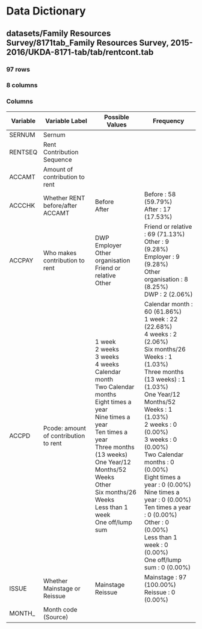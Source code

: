 # Data Dictionary

## datasets/Family Resources Survey/8171tab_Family Resources Survey, 2015-2016/UKDA-8171-tab/tab/rentcont.tab

### 97 rows

### 8 columns

### Columns

| Variable | Variable Label | Possible Values | Frequency |
| --- | --- | --- | --- |
| SERNUM | Sernum |  |  |
| RENTSEQ | Rent Contribution Sequence |  |  |
| ACCAMT | Amount of contribution to rent |  |  |
| ACCCHK | Whether RENT before/after ACCAMT | Before <br/>After  | Before : 58 (59.79%)<br/>After : 17 (17.53%) |
| ACCPAY | Who makes contribution to rent | DWP <br/>Employer <br/>Other organisation <br/>Friend or relative <br/>Other  | Friend or relative : 69 (71.13%)<br/>Other : 9 (9.28%)<br/>Employer : 9 (9.28%)<br/>Other organisation : 8 (8.25%)<br/>DWP : 2 (2.06%) |
| ACCPD | Pcode: amount of contribution to rent | 1 week <br/>2 weeks <br/>3 weeks <br/>4 weeks <br/>Calendar month <br/>Two Calendar months <br/>Eight times a year <br/>Nine times a year <br/>Ten times a year <br/>Three months (13 weeks) <br/>One Year/12  Months/52 Weeks <br/>Other <br/>Six months/26 Weeks <br/>Less than 1 week <br/>One off/lump sum  | Calendar month : 60 (61.86%)<br/>1 week : 22 (22.68%)<br/>4 weeks : 2 (2.06%)<br/>Six months/26 Weeks : 1 (1.03%)<br/>Three months (13 weeks) : 1 (1.03%)<br/>One Year/12  Months/52 Weeks : 1 (1.03%)<br/>2 weeks : 0 (0.00%)<br/>3 weeks : 0 (0.00%)<br/>Two Calendar months : 0 (0.00%)<br/>Eight times a year : 0 (0.00%)<br/>Nine times a year : 0 (0.00%)<br/>Ten times a year : 0 (0.00%)<br/>Other : 0 (0.00%)<br/>Less than 1 week : 0 (0.00%)<br/>One off/lump sum : 0 (0.00%) |
| ISSUE | Whether Mainstage or Reissue | Mainstage <br/>Reissue  | Mainstage : 97 (100.00%)<br/>Reissue : 0 (0.00%) |
| MONTH_ | Month code (Source) |  |  |
